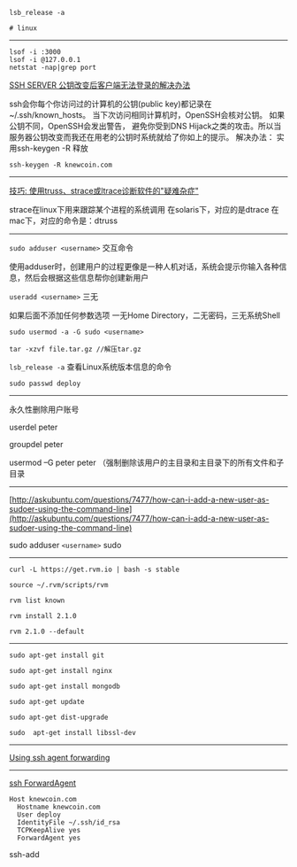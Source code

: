 ```
lsb_release -a

# linux
```
---

```
lsof -i :3000
lsof -i @127.0.0.1
netstat -nap|grep port
```

[SSH SERVER 公钥改变后客户端无法登录的解决办法](http://www.linuxbyte.org/ssh-server-gong-yue-gai-bian-hou-ke-hu-duan-wu-fa-deng-lu-de-jie-jue-ban-fa.html)

ssh会你每个你访问过的计算机的公钥(public key)都记录在~/.ssh/known_hosts。
当下次访问相同计算机时，OpenSSH会核对公钥。
如果公钥不同，OpenSSH会发出警告， 避免你受到DNS Hijack之类的攻击。所以当服务器公钥改变而我还在用老的公钥时系统就给了你如上的提示。
解决办法：
实用ssh-keygen -R 释放

```ssh-keygen -R knewcoin.com```

***

[技巧: 使用truss、strace或ltrace诊断软件的"疑难杂症"](http://www.ibm.com/developerworks/cn/linux/l-tsl/)

strace在linux下用来跟踪某个进程的系统调用
在solaris下，对应的是dtrace
在mac下，对应的命令是：dtruss

***

`sudo adduser <username>` 交互命令

使用adduser时，创建用户的过程更像是一种人机对话，系统会提示你输入各种信息，然后会根据这些信息帮你创建新用户

`useradd <username>` 三无

如果后面不添加任何参数选项 一无Home Directory，二无密码，三无系统Shell

`sudo usermod -a -G sudo <username>`

`tar -xzvf file.tar.gz //解压tar.gz`

`lsb_release -a` 查看Linux系统版本信息的命令

`sudo passwd deploy`

***

永久性删除用户账号

userdel peter

groupdel peter

usermod –G peter peter （强制删除该用户的主目录和主目录下的所有文件和子目录

***

[http://askubuntu.com/questions/7477/how-can-i-add-a-new-user-as-sudoer-using-the-command-line](http://askubuntu.com/questions/7477/how-can-i-add-a-new-user-as-sudoer-using-the-command-line)

sudo adduser `<username>` sudo

***

`curl -L https://get.rvm.io | bash -s stable`

`source ~/.rvm/scripts/rvm`

`rvm list known`

`rvm install 2.1.0`

`rvm 2.1.0 --default`

***

`sudo apt-get install git`

`sudo apt-get install nginx`

`sudo apt-get install mongodb`

`sudo apt-get update`

`sudo apt-get dist-upgrade`

`sudo  apt-get install libssl-dev`
***


[Using ssh agent forwarding](https://help.github.com/articles/using-ssh-agent-forwarding)

***

[ssh ForwardAgent](https://help.github.com/articles/using-ssh-agent-forwarding)

```
Host knewcoin.com
  Hostname knewcoin.com
  User deploy
  IdentityFile ~/.ssh/id_rsa
  TCPKeepAlive yes
  ForwardAgent yes

```

 ssh-add

